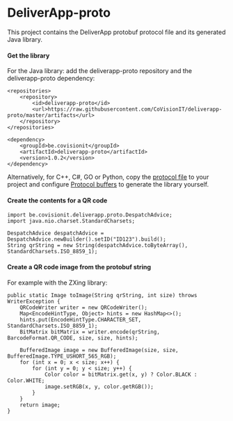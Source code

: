 # DeliverApp-proto

This project contains the DeliverApp protobuf protocol file and its generated Java library. 

#### Get the library
For the Java library: add the deliverapp-proto repository and the deliverapp-proto dependency:

    <repositories>
        <repository>
            <id>deliverapp-proto</id>
            <url>https://raw.githubusercontent.com/CoVisionIT/deliverapp-proto/master/artifacts</url>
        </repository>
    </repositories>

    <dependency>
        <groupId>be.covisionit</groupId>
        <artifactId>deliverapp-proto</artifactId>
        <version>1.0.2</version>
    </dependency>

Alternatively, for C++, C#, GO or Python, copy the [protocol file](src/main/proto/be/covisionit/deliverapp/despatchadvice.proto) 
to your project and configure [Protocol buffers](https://developers.google.com/protocol-buffers/) to generate the library yourself.

#### Create the contents for a QR code

    import be.covisionit.deliverapp.proto.DespatchAdvice;
    import java.nio.charset.StandardCharsets;

    DespatchAdvice despatchAdvice = DespatchAdvice.newBuilder().setID("ID123").build();
    String qrString = new String(despatchAdvice.toByteArray(), StandardCharsets.ISO_8859_1);
    
    
#### Create a QR code image from the protobuf string

For example with the ZXing library:

    public static Image toImage(String qrString, int size) throws WriterException {
        QRCodeWriter writer = new QRCodeWriter();
        Map<EncodeHintType, Object> hints = new HashMap<>();
        hints.put(EncodeHintType.CHARACTER_SET, StandardCharsets.ISO_8859_1);
        BitMatrix bitMatrix = writer.encode(qrString, BarcodeFormat.QR_CODE, size, size, hints);

        BufferedImage image = new BufferedImage(size, size, BufferedImage.TYPE_USHORT_565_RGB);
        for (int x = 0; x < size; x++) {
            for (int y = 0; y < size; y++) {
                Color color = bitMatrix.get(x, y) ? Color.BLACK : Color.WHITE;
                image.setRGB(x, y, color.getRGB());
            }
        }
        return image;
    }
